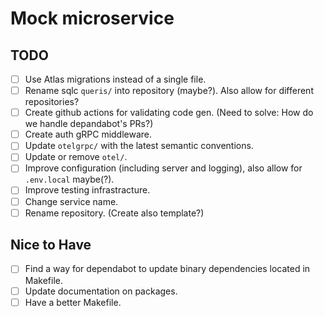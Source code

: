 # Mock microservice

## TODO

- [ ] Use Atlas migrations instead of a single file.
- [ ] Rename sqlc `queris/` into repository (maybe?). Also allow for different repositories?
- [ ] Create github actions for validating code gen. (Need to solve: How do we handle depandabot's PRs?)
- [ ] Create auth gRPC middleware.
- [ ] Update `otelgrpc/` with the latest semantic conventions.
- [ ] Update or remove `otel/`.
- [ ] Improve configuration (including server and logging), also allow for `.env.local` maybe(?).
- [ ] Improve testing infrastracture.
- [ ] Change service name.
- [ ] Rename repository. (Create also template?)

## Nice to Have

- [ ] Find a way for dependabot to update binary dependencies located in Makefile.
- [ ] Update documentation on packages.
- [ ] Have a better Makefile.
